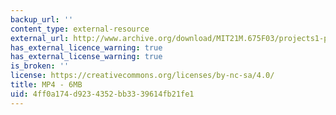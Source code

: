 ```yaml
---
backup_url: ''
content_type: external-resource
external_url: http://www.archive.org/download/MIT21M.675F03/projects1-p2-220k.mp4
has_external_licence_warning: true
has_external_license_warning: true
is_broken: ''
license: https://creativecommons.org/licenses/by-nc-sa/4.0/
title: MP4 - 6MB
uid: 4ff0a174-d923-4352-bb33-39614fb21fe1
---
```

